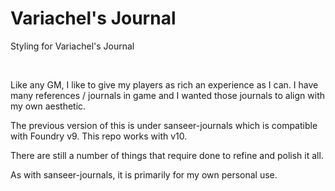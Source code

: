# Variachel's Journal

Styling for Variachel's Journal

<div>
	<img src="https://img.shields.io/endpoint?url=https%3A%2F%2Ffoundryshields.com%2Fversion%3Fstyle%3Dflat%26url%3Dhttps%3A%2F%2Fgithub.com%2Fvariachel%2Fvariachels-journal%2Freleases%2Flatest%2Fdownload%2Fmodule.json" alt="">
	<img src="https://img.shields.io/endpoint?url=https%3A%2F%2Ffoundryshields.com%2Fsystem%3FnameType%3Dfull%26url%3Dhttps%3A%2F%2Fimg.shields.io%2Fendpoint%3Furl%3Dhttps%3A%2F%2Ffoundryshields.com%2Fversion%3Furl%3Dhttps%253A%252F%252Fgithub.com%252Fvariachel%252Fvariachels-journal%252Freleases%252Flatest%252Fdownload%252Fmodule.json" alt="">
</div>

Like any GM, I like to give my players as rich an experience as I can. I have many references / journals in game and I wanted those journals to align with my own aesthetic.

The previous version of this is under sanseer-journals which is compatible with Foundry v9. This repo works with v10.

There are still a number of things that require done to refine and polish it all.

As with sanseer-journals, it is primarily for my own personal use.

